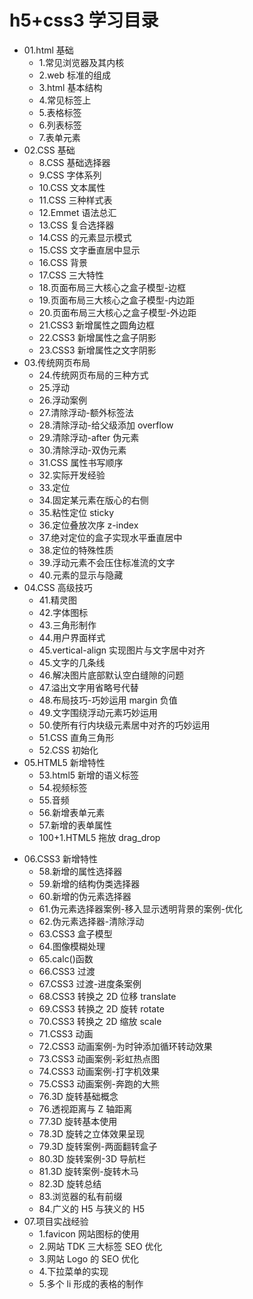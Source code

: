 # h5+css3 学习目录

- 01.html 基础
  - 1.常见浏览器及其内核
  - 2.web 标准的组成
  - 3.html 基本结构
  - 4.常见标签上
  - 5.表格标签
  - 6.列表标签
  - 7.表单元素
- 02.CSS 基础
  - 8.CSS 基础选择器
  - 9.CSS 字体系列
  - 10.CSS 文本属性
  - 11.CSS 三种样式表
  - 12.Emmet 语法总汇
  - 13.CSS 复合选择器
  - 14.CSS 的元素显示模式
  - 15.CSS 文字垂直居中显示
  - 16.CSS 背景
  - 17.CSS 三大特性
  - 18.页面布局三大核心之盒子模型-边框
  - 19.页面布局三大核心之盒子模型-内边距
  - 20.页面布局三大核心之盒子模型-外边距
  - 21.CSS3 新增属性之圆角边框
  - 22.CSS3 新增属性之盒子阴影
  - 23.CSS3 新增属性之文字阴影
- 03.传统网页布局
  - 24.传统网页布局的三种方式
  - 25.浮动
  - 26.浮动案例
  - 27.清除浮动-额外标签法
  - 28.清除浮动-给父级添加 overflow
  - 29.清除浮动-after 伪元素
  - 30.清除浮动-双伪元素
  - 31.CSS 属性书写顺序
  - 32.实际开发经验
  - 33.定位
  - 34.固定某元素在版心的右侧
  - 35.粘性定位 sticky
  - 36.定位叠放次序 z-index
  - 37.绝对定位的盒子实现水平垂直居中
  - 38.定位的特殊性质
  - 39.浮动元素不会压住标准流的文字
  - 40.元素的显示与隐藏
- 04.CSS 高级技巧
  - 41.精灵图
  - 42.字体图标
  - 43.三角形制作
  - 44.用户界面样式
  - 45.vertical-align 实现图片与文字居中对齐
  - 45.文字的几条线
  - 46.解决图片底部默认空白缝隙的问题
  - 47.溢出文字用省略号代替
  - 48.布局技巧-巧妙运用 margin 负值
  - 49.文字围绕浮动元素巧妙运用
  - 50.使所有行内块级元素居中对齐的巧妙运用
  - 51.CSS 直角三角形
  - 52.CSS 初始化
- 05.HTML5 新增特性
  - 53.html5 新增的语义标签
  - 54.视频标签
  - 55.音频
  - 56.新增表单元素
  - 57.新增的表单属性
  - 100+1.HTML5 拖放 drag_drop

* 06.CSS3 新增特性
  - 58.新增的属性选择器
  - 59.新增的结构伪类选择器
  - 60.新增的伪元素选择器
  - 61.伪元素选择器案例-移入显示透明背景的案例-优化
  - 62.伪元素选择器-清除浮动
  - 63.CSS3 盒子模型
  - 64.图像模糊处理
  - 65.calc()函数
  - 66.CSS3 过渡
  - 67.CSS3 过渡-进度条案例
  - 68.CSS3 转换之 2D 位移 translate
  - 69.CSS3 转换之 2D 旋转 rotate
  - 70.CSS3 转换之 2D 缩放 scale
  - 71.CSS3 动画
  - 72.CSS3 动画案例-为时钟添加循环转动效果
  - 73.CSS3 动画案例-彩虹热点图
  - 74.CSS3 动画案例-打字机效果
  - 75.CSS3 动画案例-奔跑的大熊
  - 76.3D 旋转基础概念
  - 76.透视距离与 Z 轴距离
  - 77.3D 旋转基本使用
  - 78.3D 旋转之立体效果呈现
  - 79.3D 旋转案例-两面翻转盒子
  - 80.3D 旋转案例-3D 导航栏
  - 81.3D 旋转案例-旋转木马
  - 82.3D 旋转总结
  - 83.浏览器的私有前缀
  - 84.广义的 H5 与狭义的 H5
* 07.项目实战经验
  - 1.favicon 网站图标的使用
  - 2.网站 TDK 三大标签 SEO 优化
  - 3.网站 Logo 的 SEO 优化
  - 4.下拉菜单的实现
  - 5.多个 li 形成的表格的制作
